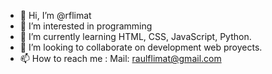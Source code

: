 - 👋 Hi, I’m @rflimat
- 👀 I’m interested in programming
- 🌱 I’m currently learning HTML, CSS, JavaScript, Python.
- 💞️ I’m looking to collaborate on development web proyects.
- 📫 How to reach me : Mail: raulflimat@gmail.com

<!---
rflimat/rflimat is a ✨ special ✨ repository because its `README.md` (this file) appears on your GitHub profile.
You can click the Preview link to take a look at your changes.
--->
